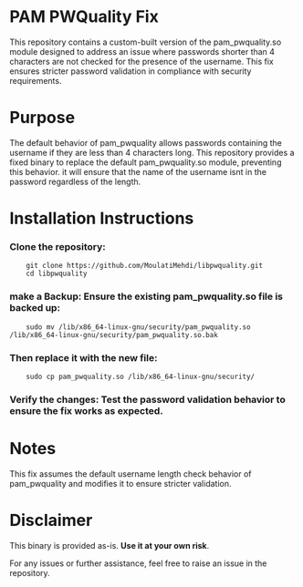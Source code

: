 # PAM PWQuality Fix

This repository contains a custom-built version of the pam_pwquality.so module designed to address an issue where passwords shorter than 4 characters are not checked for the presence of the username. This fix ensures stricter password validation in compliance with security requirements.

# Purpose

The default behavior of pam_pwquality allows passwords containing the username if they are less than 4 characters long.
This repository provides a fixed binary to replace the default pam_pwquality.so module, preventing this behavior.
it will ensure that the name of the username isnt in the password regardless of the length.

# Installation Instructions

### Clone the repository:
```shell
    git clone https://github.com/MoulatiMehdi/libpwquality.git
    cd libpwquality
```
### make a Backup: **Ensure the existing pam_pwquality.so file is backed up**:

```shell
    sudo mv /lib/x86_64-linux-gnu/security/pam_pwquality.so /lib/x86_64-linux-gnu/security/pam_pwquality.so.bak	
```
### Then replace it with the new file:

```shell
    sudo cp pam_pwquality.so /lib/x86_64-linux-gnu/security/
```
### Verify the changes: Test the password validation behavior to ensure the fix works as expected.

# Notes

This fix assumes the default username length check behavior of pam_pwquality and modifies it to ensure stricter validation.

# Disclaimer

This binary is provided as-is. **Use it at your own risk**. 

For any issues or further assistance, feel free to raise an issue in the repository.



